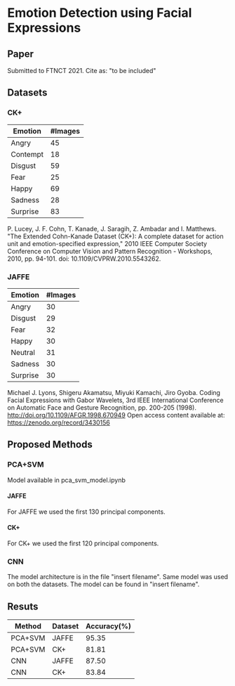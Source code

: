 # Emotion Detection using Facial Expressions

## Paper
Submitted to FTNCT 2021.
Cite as:
"to be included"

## Datasets
### CK+ 
| Emotion  | #Images |
|----------|---------|
| Angry    | 45      |
| Contempt | 18      |
| Disgust  | 59      |
| Fear     | 25      |
| Happy    | 69      |
| Sadness  | 28      |
| Surprise | 83      |


P. Lucey, J. F. Cohn, T. Kanade, J. Saragih, Z. Ambadar and I. Matthews.
"The Extended Cohn-Kanade Dataset (CK+): A complete dataset for action unit and emotion-specified expression," 2010 IEEE Computer Society Conference on Computer Vision and Pattern Recognition - Workshops, 2010, pp. 94-101.
doi: 10.1109/CVPRW.2010.5543262.

### JAFFE
| Emotion  | #Images |
|----------|---------|
| Angry    | 30      |
| Disgust  | 29      |
| Fear     | 32      |
| Happy    | 30      |
| Neutral  | 31      |
| Sadness  | 30      |
| Surprise | 30      |

Michael J. Lyons, Shigeru Akamatsu, Miyuki Kamachi, Jiro Gyoba.
Coding Facial Expressions with Gabor Wavelets, 3rd IEEE International Conference on Automatic Face and Gesture Recognition, pp. 200-205 (1998).
http://doi.org/10.1109/AFGR.1998.670949
Open access content available at: https://zenodo.org/record/3430156

## Proposed Methods
### PCA+SVM
Model available in pca_svm_model.ipynb
#### JAFFE
For JAFFE we used the first 130 principal components.
#### CK+
For CK+ we used the first 120 principal components.
### CNN
The model architecture is in the file "insert filename". Same model was used on both the datasets.
The model can be found in "insert filename".
  
## Resuts
| Method  | Dataset | Accuracy(%) |
|---------|---------|-------------|
 | PCA+SVM | JAFFE   | 95.35       |
 | PCA+SVM | CK+     | 81.81       |
 | CNN     | JAFFE   | 87.50       |
 | CNN     | CK+     | 83.84       |
